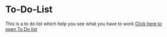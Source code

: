 # To-Do-List
This is a to do list which help you see what you have to work
[Click here to open To Do list](https://muhammedraiyaan2.github.io/To-Do-List/)

